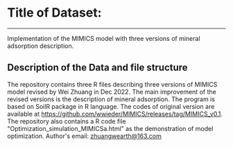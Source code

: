 # Title of Dataset: 
---

Implementation of the MIMICS model with three versions of mineral adsorption description.

## Description of the Data and file structure
The repository contains three R files describing three versions of MIMICS model revised by Wei Zhuang in Dec 2022. The main improvement of the revised versions is the description of mineral adsorption. The program is based on SoilR package in R language. The codes of original version are available at https://github.com/wwieder/MIMICS/releases/tag/MIMICS_v0.1. 
The repository also contains a R code file "Optimization_simulation_MIMICSa.html" as the demonstration of model optimization.
Author's email: zhuangwearth@163.com

